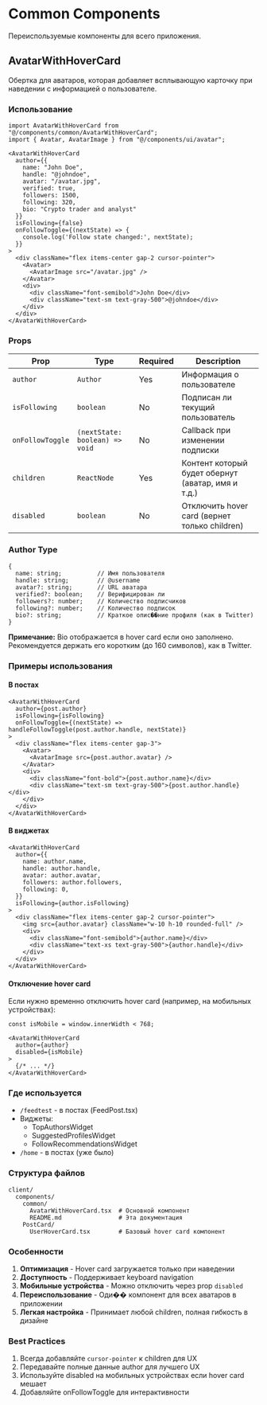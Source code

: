 # Common Components

Переиспользуемые компоненты для всего приложения.

## AvatarWithHoverCard

Обертка для аватаров, которая добавляет всплывающую карточку при наведении с информацией о пользователе.

### Использование

```tsx
import AvatarWithHoverCard from "@/components/common/AvatarWithHoverCard";
import { Avatar, AvatarImage } from "@/components/ui/avatar";

<AvatarWithHoverCard
  author={{
    name: "John Doe",
    handle: "@johndoe",
    avatar: "/avatar.jpg",
    verified: true,
    followers: 1500,
    following: 320,
    bio: "Crypto trader and analyst"
  }}
  isFollowing={false}
  onFollowToggle={(nextState) => {
    console.log('Follow state changed:', nextState);
  }}
>
  <div className="flex items-center gap-2 cursor-pointer">
    <Avatar>
      <AvatarImage src="/avatar.jpg" />
    </Avatar>
    <div>
      <div className="font-semibold">John Doe</div>
      <div className="text-sm text-gray-500">@johndoe</div>
    </div>
  </div>
</AvatarWithHoverCard>
```

### Props

| Prop | Type | Required | Description |
|------|------|----------|-------------|
| `author` | `Author` | Yes | Информация о пользователе |
| `isFollowing` | `boolean` | No | Подписан ли текущий пользователь |
| `onFollowToggle` | `(nextState: boolean) => void` | No | Callback при изменении подписки |
| `children` | `ReactNode` | Yes | Контент который будет обернут (аватар, имя и т.д.) |
| `disabled` | `boolean` | No | Отключить hover card (вернет только children) |

### Author Type

```tsx
{
  name: string;          // Имя пользователя
  handle: string;        // @username
  avatar?: string;       // URL аватара
  verified?: boolean;    // Верифицирован ли
  followers?: number;    // Количество подписчиков
  following?: number;    // Количество подписок
  bio?: string;          // Краткое опис��ние профиля (как в Twitter)
}
```

**Примечание:** Bio отображается в hover card если оно заполнено. Рекомендуется держать его коротким (до 160 символов), как в Twitter.

### Примеры использования

#### В постах

```tsx
<AvatarWithHoverCard
  author={post.author}
  isFollowing={isFollowing}
  onFollowToggle={(nextState) => handleFollowToggle(post.author.handle, nextState)}
>
  <div className="flex items-center gap-3">
    <Avatar>
      <AvatarImage src={post.author.avatar} />
    </Avatar>
    <div>
      <div className="font-bold">{post.author.name}</div>
      <div className="text-sm text-gray-500">{post.author.handle}</div>
    </div>
  </div>
</AvatarWithHoverCard>
```

#### В виджетах

```tsx
<AvatarWithHoverCard
  author={{
    name: author.name,
    handle: author.handle,
    avatar: author.avatar,
    followers: author.followers,
    following: 0,
  }}
  isFollowing={author.isFollowing}
>
  <div className="flex items-center gap-2 cursor-pointer">
    <img src={author.avatar} className="w-10 h-10 rounded-full" />
    <div>
      <div className="font-semibold">{author.name}</div>
      <div className="text-xs text-gray-500">{author.handle}</div>
    </div>
  </div>
</AvatarWithHoverCard>
```

#### Отключение hover card

Если нужно временно отключить hover card (например, на мобильных устройствах):

```tsx
const isMobile = window.innerWidth < 768;

<AvatarWithHoverCard
  author={author}
  disabled={isMobile}
>
  {/* ... */}
</AvatarWithHoverCard>
```

### Где используется

- `/feedtest` - в постах (FeedPost.tsx)
- Виджеты:
  - TopAuthorsWidget
  - SuggestedProfilesWidget
  - FollowRecommendationsWidget
- `/home` - в постах (уже было)

### Структура файлов

```
client/
  components/
    common/
      AvatarWithHoverCard.tsx  # Основной компонент
      README.md                # Эта документация
    PostCard/
      UserHoverCard.tsx        # Базовый hover card компонент
```

### Особенности

1. **Оптимизация** - Hover card загружается только при наведении
2. **Доступность** - Поддерживает keyboard navigation
3. **Мобильные устройства** - Можно отключить через prop `disabled`
4. **Переиспользование** - Оди�� компонент для всех аватаров в приложении
5. **Легкая настройка** - Принимает любой children, полная гибкость в дизайне

### Best Practices

1. Всегда добавляйте `cursor-pointer` к children для UX
2. Передавайте полные данные author для лучшего UX
3. Используйте disabled на мобильных устройствах если hover card мешает
4. Добавляйте onFollowToggle для интерактивности
